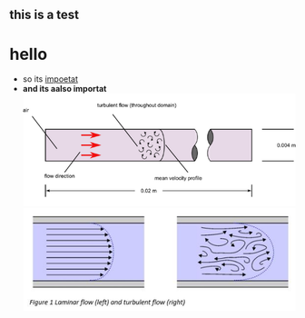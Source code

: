 <!-- title: Your Title -->
## this is a test
# hello 
- so its [impoetat](https://www.google.com/search?sca_esv=3df4820f94ed7501&sxsrf=AE3TifObQ9moETotslGpe6lONx-b4c-UYA:1749646578448&q=flow+in+pipes&udm=2&fbs=AIIjpHxU7SXXniUZfeShr2fp4giZ1Y6MJ25_tmWITc7uy4KIeiAkWG4OlBE2zyCTMjPbGmP8dNHyekGOBzxjAdPhnrqrkFMVvRmyqhKdJnNaG3AkXR4xIOBZcbaCnUsp7UnQEtmgabebLUsrTv7vFt34zN7Jt4hFQpjdKEjez2dOzXJQHF0Wqjf7lTnF4l4BRMmNxcD064cb&sa=X&ved=2ahUKEwjV06m2temNAxWFPxAIHS6-EVoQtKgLegQIHBAB&biw=1920&bih=945&dpr=1#vhid=oLHCjhodUtUr9M&vssid=mosaic)
- **and its aalso importat**
![alt text](image-1.png)
![alt text](image-2.png)